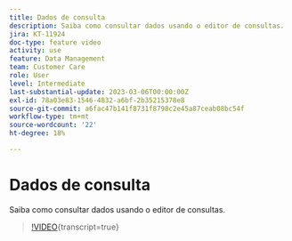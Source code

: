 ```yaml
---
title: Dados de consulta
description: Saiba como consultar dados usando o editor de consultas.
jira: KT-11924
doc-type: feature video
activity: use
feature: Data Management
team: Customer Care
role: User
level: Intermediate
last-substantial-update: 2023-03-06T00:00:00Z
exl-id: 78a03e83-1546-4832-a6bf-2b35215378e8
source-git-commit: a6fac47b141f8731f8798c2e45a87ceab08bc54f
workflow-type: tm+mt
source-wordcount: '22'
ht-degree: 18%

---
```


# Dados de consulta

Saiba como consultar dados usando o editor de consultas.

>[!VIDEO](https://video.tv.adobe.com/v/3447875?quality=12&learn=on&captions=por_br){transcript=true}
